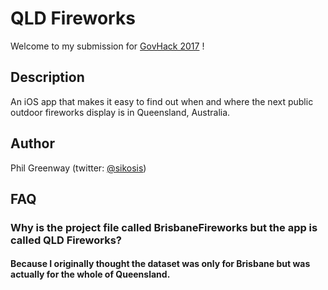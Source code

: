 # QLD Fireworks

Welcome to my submission for [GovHack 2017](http://govhack.org) !

## Description

An iOS app that makes it easy to find out when and where the next public outdoor fireworks display is in Queensland, Australia.

## Author

Phil Greenway (twitter: [@sikosis](https://twitter.com/sikosis))

## FAQ

### Why is the project file called BrisbaneFireworks but the app is called QLD Fireworks?

#### Because I originally thought the dataset was only for Brisbane but was actually for the whole of Queensland.




